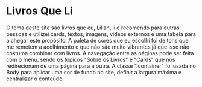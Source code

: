 # Livros Que Li
O tema deste site são livros que eu, Lilian, li e recomendo para outras pessoas e utilizei cards, textos, imagens, vídeos externos e uma tabela para a chegar este propósito.
A paleta de cores que eu escolhi foi de tons que me remetem a acolhimento e que não são muito vibrantes já que isso não costuma combinar com livros.
A navegação entre as páginas pode ser feita com o menu, sendo os tópicos "Sobre os Livros" e "Cards" que nos redirecionam de uma página para a outra.
A classe ".container" foi usada no Body para aplicar uma cor de fundo no site, definir a largura máxima e centralizar o conteúdo.
